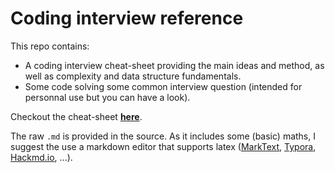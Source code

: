 Coding interview reference 
===
This repo contains:
* A coding interview cheat-sheet providing the main ideas and method, as well as complexity and data structure fundamentals.
* Some code solving some common interview question (intended for personnal use but you can have a look).

Checkout the cheat-sheet **[here](https://EFugier.github.io/Coding-interview)**.

The raw `.md` is provided in the source. As it includes some (basic) maths, I suggest the use a markdown editor that supports latex ([MarkText](https://marktext.github.io/website/), [Typora](https://typora.io/), [Hackmd.io](https://hackmd.io), ...).